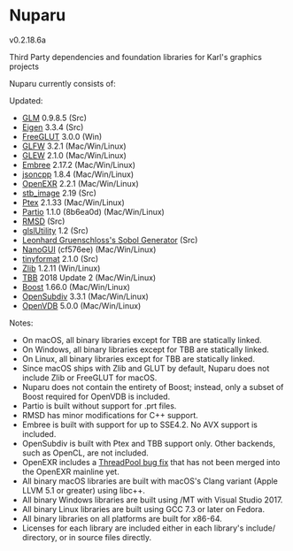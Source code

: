 Nuparu
======

v0.2.18.6a

Third Party dependencies and foundation libraries for Karl's graphics projects

Nuparu currently consists of:

Updated:

* [GLM](http://glm.g-truc.net) 0.9.8.5 (Src)
* [Eigen](http://eigen.tuxfamily.org/) 3.3.4 (Src)
* [FreeGLUT](http://freeglut.sourceforge.net) 3.0.0 (Win)
* [GLFW](http://www.glfw.org) 3.2.1 (Mac/Win/Linux)
* [GLEW](https://github.com/nigels-com/glew) 2.1.0 (Mac/Win/Linux)
* [Embree](https://embree.github.io) 2.17.2 (Mac/Win/Linux)
* [jsoncpp](https://github.com/open-source-parsers/jsoncpp) 1.8.4 (Mac/Win/Linux)
* [OpenEXR](http://www.openexr.com) 2.2.1 (Mac/Win/Linux)
* [stb_image](https://github.com/nothings/stb) 2.19 (Src)
* [Ptex](http://ptex.us) 2.1.33 (Mac/Win/Linux)
* [Partio](https://www.disneyanimation.com/technology/partio.html) 1.1.0 (8b6ea0d) (Mac/Win/Linux)
* [RMSD](http://boscoh.com/code/) (Src)
* [glslUtility](https://github.com/CIS565-Fall-2012/Project0-Cuda-Checker/blob/master/HW0_MAC/src/glslUtility.cpp) 1.2 (Src)
* [Leonhard Gruenschloss's Sobol Generator](http://gruenschloss.org) (Src)
* [NanoGUI](https://github.com/wjakob/nanogui) (cf576ee) (Mac/Win/Linux)
* [tinyformat](https://github.com/c42f/tinyformat) 2.1.0 (Src)
* [Zlib](https://www.zlib.net) 1.2.11 (Win/Linux)
* [TBB](https://www.threadingbuildingblocks.org/) 2018 Update 2 (Mac/Win/Linux)
* [Boost](http://www.boost.org) 1.66.0 (Mac/Win/Linux)
* [OpenSubdiv](http://graphics.pixar.com/opensubdiv/docs/intro.html)  3.3.1 (Mac/Win/Linux)
* [OpenVDB](http://www.openvdb.org/) 5.0.0 (Mac/Win/Linux)

Notes:

* On macOS, all binary libraries except for TBB are statically linked.
* On Windows, all binary libraries except for TBB are statically linked.
* On Linux, all binary libraries except for TBB are statically linked.
* Since macOS ships with Zlib and GLUT by default, Nuparu does not include Zlib or FreeGLUT for macOS.
* Nuparu does not contain the entirety of Boost; instead, only a subset of Boost required for OpenVDB is included.
* Partio is built without support for .prt files.
* RMSD has minor modifications for C++ support.
* Embree is built with support for up to SSE4.2. No AVX support is included.
* OpenSubdiv is built with Ptex and TBB support only. Other backends, such as OpenCL, are not included.
* OpenEXR includes a [ThreadPool bug fix](https://github.com/openexr/openexr/pull/170/commits/51046a110296a5c95b5c52ce6d9798f6fc9884d3) that has not been merged into the OpenEXR mainline yet.
* All binary macOS libraries are built with macOS's Clang variant (Apple LLVM 5.1 or greater) using libc++.
* All binary Windows libraries are built using /MT with Visual Studio 2017.
* All binary Linux libraries are built using GCC 7.3 or later on Fedora.
* All binary libraries on all platforms are built for x86-64.
* Licenses for each library are included either in each library's include/ directory, or in source files directly.
